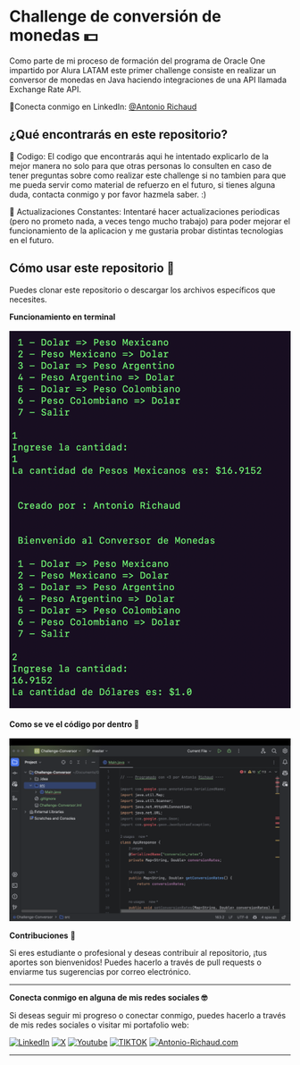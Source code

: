 # Challenge de conversión de monedas 💵

Como parte de mi proceso de formación del programa de Oracle One impartido por Alura LATAM este primer challenge consiste en realizar un conversor de monedas en Java haciendo integraciones de una API llamada Exchange Rate API.

🚀Conecta conmigo en LinkedIn: 
[@Antonio Richaud](https://www.linkedin.com/in/antonio-richaud/)


## ¿Qué encontrarás en este repositorio?

📓 Codigo: El codigo que encontrarás aqui he intentado explicarlo de la mejor manera no solo para que otras personas lo consulten en caso de tener preguntas sobre como realizar este challenge si no tambien para que me pueda servir como material de refuerzo en el futuro, si tienes alguna duda, contacta conmigo y por favor hazmela saber. :)



🔄 Actualizaciones Constantes:
Intentaré hacer actualizaciones periodicas (pero no prometo nada, a veces tengo mucho trabajo) para poder mejorar el funcionamiento de la aplicacion y me gustaria probar distintas tecnologias en el futuro.

## Cómo usar este repositorio 🤔
Puedes clonar este repositorio o descargar los archivos específicos que necesites.

**Funcionamiento en terminal** 
<br>
<br>
![Funcionamiento en terminal](./imagenes/Funcionamiento-en-terminal.png)
<br>
<br>
**Como se ve el código por dentro 👀** 
<br>
<br>
![La belleza del codigo](./imagenes/programacion.png)

**Contribuciones** 🤝

Si eres estudiante o profesional y deseas contribuir al repositorio, ¡tus aportes son bienvenidos! Puedes hacerlo a través de pull requests o enviarme tus sugerencias por correo electrónico.

---

**Conecta conmigo en alguna de mis redes sociales 🤓**

Si deseas seguir mi progreso o conectar conmigo, puedes hacerlo a través de mis redes sociales o visitar mi portafolio web:

[![LinkedIn](https://img.shields.io/badge/-LINKEDIN-0077B5?style=for-the-badge&logo=linkedin&logoColor=white)](https://www.linkedin.com/in/antonio-richaud/)
[![X](https://img.shields.io/badge/-(Twitter)-000000?style=for-the-badge&logo=X&logoColor=white)](https://twitter.com/Antonio_Richaud)
[![Youtube](https://img.shields.io/badge/-YOUTUBE-D14836?style=for-the-badge&logo=youtube&logoColor=white)](https://www.youtube.com/@AntonioRichaud/)
[![TIKTOK](https://img.shields.io/badge/-TIKTOK-000000?style=for-the-badge&logo=tiktok&logoColor=white)](https://www.tiktok.com/@antonio_richaud)
[![Antonio-Richaud.com](https://img.shields.io/badge/-ANTONIORICHAUD.COM-8E2DE2?style=for-the-badge&logo=react&logoColor=white)](https://antonio-richaud.com/)

---